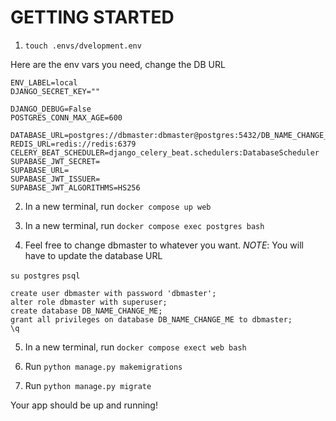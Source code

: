 # GETTING STARTED

1. `touch .envs/dvelopment.env`

Here are the env vars you need, change the DB URL

```
ENV_LABEL=local
DJANGO_SECRET_KEY=""

DJANGO_DEBUG=False
POSTGRES_CONN_MAX_AGE=600

DATABASE_URL=postgres://dbmaster:dbmaster@postgres:5432/DB_NAME_CHANGE_ME
REDIS_URL=redis://redis:6379
CELERY_BEAT_SCHEDULER=django_celery_beat.schedulers:DatabaseScheduler
SUPABASE_JWT_SECRET=
SUPABASE_URL=
SUPABASE_JWT_ISSUER=
SUPABASE_JWT_ALGORITHMS=HS256
```

2. In a new terminal, run `docker compose up web`

3. In a new terminal, run `docker compose exec postgres bash`

4. Feel free to change dbmaster to whatever you want. _NOTE_: You will have to update the database URL

`su postgres`
`psql`

```
create user dbmaster with password 'dbmaster';
alter role dbmaster with superuser;
create database DB_NAME_CHANGE_ME;
grant all privileges on database DB_NAME_CHANGE_ME to dbmaster;
\q

```

5. In a new terminal, run `docker compose exect web bash`

6. Run `python manage.py makemigrations`

7. Run `python manage.py migrate`

Your app should be up and running!
